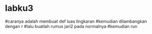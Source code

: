 # labku3
#caranya adalah membuat def luas lingkaran 
#kemudian dilambangkan dengan r
#lalu buatlah rumus jari2 pada normalnya
#kemudian run
